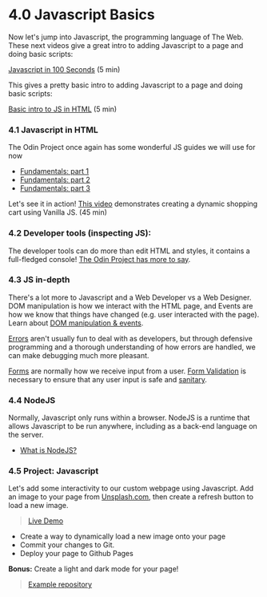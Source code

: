 # 4.0 Javascript Basics

Now let's jump into Javascript, the programming language of The Web. These next videos give a great intro to adding Javascript to a page and doing basic scripts:

[Javascript in 100 Seconds](https://www.youtube.com/watch?v=DHjqpvDnNGE) (5 min)



This gives a pretty basic intro to adding Javascript to a page and doing basic scripts:

[Basic intro to JS in HTML](https://www.youtube.com/watch?v=oaj-uD-bGIY\)) (5 min)

### 4.1 Javascript in HTML

The Odin Project once again has some wonderful JS guides we will use for now

* [Fundamentals: part 1](https://www.theodinproject.com/lessons/foundations-fundamentals-part-1)&#x20;
* [Fundamentals: part 2](https://www.theodinproject.com/lessons/foundations-fundamentals-part-2)
* [Fundamentals: part 3](https://www.theodinproject.com/lessons/foundations-fundamentals-part-3)

Let's see it in action! [This video](https://www.youtube.com/watch?v=YeFzkC2awTM) demonstrates creating a dynamic shopping cart using Vanilla JS. (45 min)

### 4.2 Developer tools (inspecting JS):

The developer tools can do more than edit HTML and styles, it contains a full-fledged console! [The Odin Project has more to say](https://www.theodinproject.com/lessons/foundations-javascript-developer-tools).

### 4.3 JS in-depth

There's a lot more to Javascript and a Web Developer vs a Web Designer. DOM manipulation is how we interact with the HTML page, and Events are how we know that things have changed (e.g. user interacted with the page). Learn about [DOM manipulation & events](https://www.theodinproject.com/lessons/foundations-dom-manipulation-and-events).

[Errors](https://www.theodinproject.com/lessons/foundations-understanding-errors) aren't usually fun to deal with as developers, but through defensive programming and a thorough understanding of how errors are handled, we can make debugging much more pleasant.

[Forms](https://www.theodinproject.com/lessons/node-path-intermediate-html-and-css-form-basics) are normally how we receive input from a user. [Form Validation](https://www.theodinproject.com/lessons/node-path-intermediate-html-and-css-form-validation) is necessary to ensure that any user input is safe and [sanitary](https://www.webopedia.com/definitions/input-sanitization/).

### 4.4 NodeJS

Normally, Javascript only runs within a browser. NodeJS is a runtime that allows Javascript to be run anywhere, including as a back-end language on the server.

* [What is NodeJS?](https://www.theodinproject.com/lessons/nodejs-introduction-what-is-nodejs)

### 4.5 Project: Javascript

Let's add some interactivity to our custom webpage using Javascript. Add an image to your page from [Unsplash.com](https://unsplash.com), then create a refresh button to load a new image.

> [Live Demo](https://project-004--lacymorrow.repl.co/)

* Create a way to dynamically load a new image onto your page
* Commit your changes to Git.
* Deploy your page to Github Pages

**Bonus:** Create a light and dark mode for your page!

> [Example repository](https://github.com/AAM-Institute/project-004)
